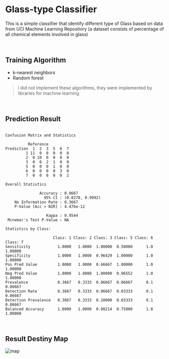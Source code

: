# Glass-type Classifier
 This is a simple classifier that identify different type of Glass based on data from UCI Machine Learning Repository (a dataset consists of percentage of all chemical elements involved in glass)

</br>

## Training Algorithm 

- k-nearest neighbors 
- Random forest

> I did not implement these algorithms, they were implemented by libraries for machine learning

</br>

## Prediction Result 
```shell

Confusion Matrix and Statistics

          Reference
Prediction  1  2  3  5  6  7
         1 11  0  0  0  0  0
         2  0 10  0  0  0  0
         3  0  0  2  1  0  0
         5  0  0  0  1  0  0
         6  0  0  0  0  3  0
         7  0  0  0  0  0  2

Overall Statistics
                                          
               Accuracy : 0.9667          
                 95% CI : (0.8278, 0.9992)
    No Information Rate : 0.3667          
    P-Value [Acc > NIR] : 4.476e-12       
                                          
                  Kappa : 0.9544          
 Mcnemar's Test P-Value : NA              

Statistics by Class:

                     Class: 1 Class: 2 Class: 3 Class: 5 Class: 6 Class: 7
Sensitivity            1.0000   1.0000  1.00000  0.50000      1.0  1.00000
Specificity            1.0000   1.0000  0.96429  1.00000      1.0  1.00000
Pos Pred Value         1.0000   1.0000  0.66667  1.00000      1.0  1.00000
Neg Pred Value         1.0000   1.0000  1.00000  0.96552      1.0  1.00000
Prevalence             0.3667   0.3333  0.06667  0.06667      0.1  0.06667
Detection Rate         0.3667   0.3333  0.06667  0.03333      0.1  0.06667
Detection Prevalence   0.3667   0.3333  0.10000  0.03333      0.1  0.06667
Balanced Accuracy      1.0000   1.0000  0.98214  0.75000      1.0  1.00000

```

</br>

## Result Destiny Map 
![map](http://fzhang.co.uk/storage/Rplot.png)

